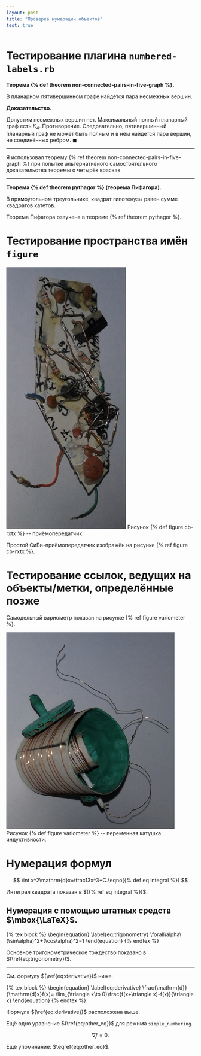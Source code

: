 ```yaml
---
layout: post
title: "Проверка нумерации объектов"
test: true
---
```


# Тестирование плагина `numbered-labels.rb`

**Теорема {% def theorem non-connected-pairs-in-five-graph %}.**

В планарном пятивершинном графе найдётся пара несмежных вершин.

**Доказательство.**

Допустим несмежных вершин нет. Максимальный полный планарный граф есть $K_4$. Противоречие. 
Следовательно, пятивершинный планарный граф не может быть полным и в нём найдется пара вершин, 
не соединённых ребром. $\blacksquare$

--------

Я использовал теорему {% ref theorem non-connected-pairs-in-five-graph %} при попытке 
альтернативного самостоятельного доказательства теоремы о четырёх красках.

-------

**Теорема {% def theorem pythagor %} (теорема Пифагора).**

В прямоугольном треугольнике, квадрат гипотенузы равен сумме квадратов катетов.

Теорема Пифагора озвучена в теореме {% ref theorem pythagor %}.

# Тестирование пространства имён `figure`

![](/public/images/rxtx1.jpg)
Рисунок {% def figure cb-rxtx %} -- приёмопередатчик.

Простой СиБи-приёмопередатчик изображён на рисунке {% ref figure cb-rxtx %}.

# Тестирование ссылок, ведущих на объекты/метки, определённые позже

Самодельный вариометр показан на рисунке {% ref figure variometer %}.

![](/public/images/variometer.jpg)
Рисунок {% def figure variometer %} -- переменная катушка индуктивности.

# Нумерация формул

$$
\int x^2\mathrm{d}x=\frac13x^3+C.\eqno({% def eq integral %})
$$

Интеграл квадрата показан в $({% ref eq integral %})$.

## Нумерация с помощью штатных средств $\mbox{\LaTeX}$.

{% tex block %}
\begin{equation}
    \label{eq:trigonometry}
    \forall\alpha\ (\sin\alpha)^2+(\cos\alpha)^2=1
\end{equation}
{% endtex %}

Основное тригонометрическое тождество показано в $(\ref{eq:trigonometry})$.

-----------------

См. формулу $(\ref{eq:derivative})$ ниже.

{% tex block %}
\begin{equation}
    \label{eq:derivative}
    \frac{\mathrm{d}}{\mathrm{d}x}f(x)=
        \lim_{\triangle x\to 0}\frac{f(x+\triangle x)-f(x)}{\triangle x}
\end{equation}
{% endtex %}

Формула $(\ref{eq:derivative})$ расположена выше.

Ещё одно уравнение $(\ref{eq:other_eq})$ для режима `simple_numbering`.

$$\label{eq:other_eq}\nabla f=0.$$

Ещё упоминание: $\eqref{eq:other_eq}$.
